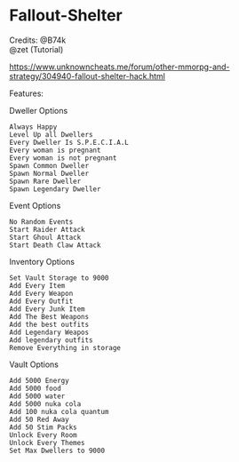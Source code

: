 # Fallout-Shelter

Credits:
@B74k <br>
@zet (Tutorial) <br>

https://www.unknowncheats.me/forum/other-mmorpg-and-strategy/304940-fallout-shelter-hack.html

Features:

Dweller Options

    Always Happy
    Level Up all Dwellers
    Every Dweller Is S.P.E.C.I.A.L
    Every woman is pregnant
    Every woman is not pregnant
    Spawn Common Dweller
    Spawn Normal Dweller
    Spawn Rare Dweller
    Spawn Legendary Dweller


Event Options

    No Random Events
    Start Raider Attack
    Start Ghoul Attack
    Start Death Claw Attack


Inventory Options

    Set Vault Storage to 9000
    Add Every Item
    Add Every Weapon
    Add Every Outfit
    Add Every Junk Item
    Add The Best Weapons
    Add the best outfits
    Add Legendary Weapos
    Add legendary outfits
    Remove Everything in storage


Vault Options

    Add 5000 Energy
    Add 5000 food
    Add 5000 water
    Add 5000 nuka cola
    Add 100 nuka cola quantum
    Add 50 Red Away
    Add 50 Stim Packs
    Unlock Every Room
    Unlock Every Themes
    Set Max Dwellers to 9000
